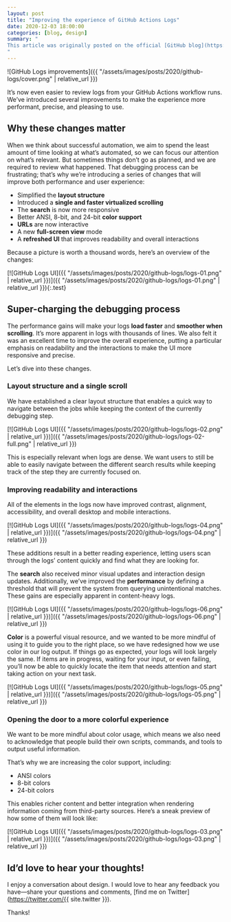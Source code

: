 ```yaml
---
layout: post
title: "Improving the experience of GitHub Actions Logs"
date: 2020-12-03 18:00:00
categories: [blog, design]
summary: "
This article was originally posted on the official [GitHub blog](https://github.blog/2020-09-23-a-better-logs-experience-with-github-actions/). I think it reflects nicely my thinking and how I approach design, so I'm sharing it here for whoever is interested in my work.
"
---
```


![GitHub Logs improvements]({{ "/assets/images/posts/2020/github-logs/cover.png" | relative_url }})

It’s now even easier to review logs from your GitHub Actions workflow runs. We’ve introduced several improvements to make the experience more performant, precise, and pleasing to use.

## Why these changes matter

When we think about successful automation, we aim to spend the least amount of time looking at what’s automated, so we can focus our attention on what’s relevant. But sometimes things don’t go as planned, and we are required to review what happened. That debugging process can be frustrating; that’s why we’re introducing a series of changes that will improve both performance and user experience:

- Simplified the **layout structure**
- Introduced a **single and faster virtualized scrolling**
- The **search** is now more responsive
- Better ANSI, 8-bit, and 24-bit **color support**
- **URLs** are now interactive
- A new **full-screen view** mode
- A **refreshed UI** that improves readability and overall interactions

Because a picture is worth a thousand words, here’s an overview of the changes:

[![GitHub Logs UI]({{ "/assets/images/posts/2020/github-logs/logs-01.png" | relative_url }})]({{ "/assets/images/posts/2020/github-logs/logs-01.png" | relative_url }}){:.test}

## Super-charging the debugging process

The performance gains will make your logs **load faster** and **smoother when scrolling**. It’s more apparent in logs with thousands of lines. We also felt it was an excellent time to improve the overall experience, putting a particular emphasis on readability and the interactions to make the UI more responsive and precise.

Let’s dive into these changes.

### Layout structure and a single scroll

We have established a clear layout structure that enables a quick way to navigate between the jobs while keeping the context of the currently debugging step.

[![GitHub Logs UI]({{ "/assets/images/posts/2020/github-logs/logs-02.png" | relative_url }})]({{ "/assets/images/posts/2020/github-logs/logs-02-full.png" | relative_url }})

This is especially relevant when logs are dense. We want users to still be able to easily navigate between the different search results while keeping track of the step they are currently focused on.

### Improving readability and interactions

All of the elements in the logs now have improved contrast, alignment, accessibility, and overall desktop and mobile interactions.

[![GitHub Logs UI]({{ "/assets/images/posts/2020/github-logs/logs-04.png" | relative_url }})]({{ "/assets/images/posts/2020/github-logs/logs-04.png" | relative_url }})

These additions result in a better reading experience, letting users scan through the logs’ content quickly and find what they are looking for.

The **search** also received minor visual updates and interaction design updates. Additionally, we’ve improved the **performance** by defining a threshold that will prevent the system from querying unintentional matches. These gains are especially apparent in content-heavy logs.

[![GitHub Logs UI]({{ "/assets/images/posts/2020/github-logs/logs-06.png" | relative_url }})]({{ "/assets/images/posts/2020/github-logs/logs-06.png" | relative_url }})

**Color** is a powerful visual resource, and we wanted to be more mindful of using it to guide you to the right place, so we have redesigned how we use color in our log output. If things go as expected, your logs will look largely the same. If items are in progress, waiting for your input, or even failing, you’ll now be able to quickly locate the item that needs attention and start taking action on your next task.

[![GitHub Logs UI]({{ "/assets/images/posts/2020/github-logs/logs-05.png" | relative_url }})]({{ "/assets/images/posts/2020/github-logs/logs-05.png" | relative_url }})

### Opening the door to a more colorful experience

We want to be more mindful about color usage, which means we also need to acknowledge that people build their own scripts, commands, and tools to output useful information.

That’s why we are increasing the color support, including:

- ANSI colors
- 8-bit colors
- 24-bit colors

This enables richer content and better integration when rendering information coming from third-party sources. Here’s a sneak preview of how some of them will look like:

[![GitHub Logs UI]({{ "/assets/images/posts/2020/github-logs/logs-03.png" | relative_url }})]({{ "/assets/images/posts/2020/github-logs/logs-03.png" | relative_url }})

## Id’d love to hear your thoughts!

I enjoy a conversation about design. I would love to hear any feedback you have—share your questions and comments, [find me on Twitter](https://twitter.com/{{ site.twitter }}).

Thanks!

